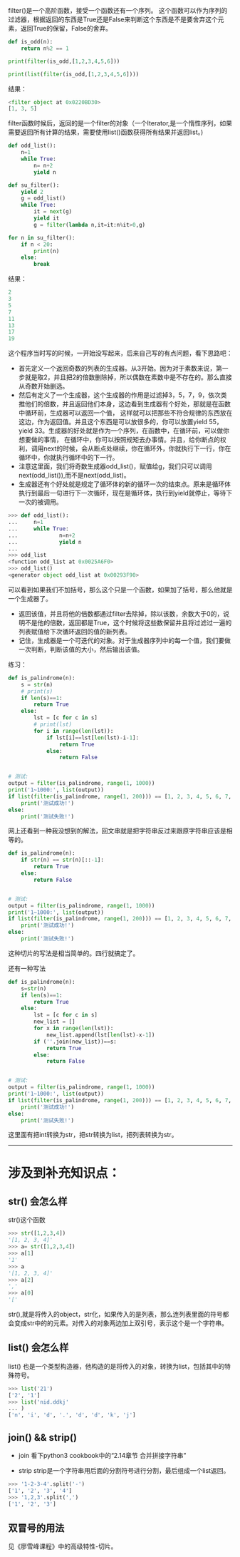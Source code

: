 filter()是一个高阶函数，接受一个函数还有一个序列。
这个函数可以作为序列的过滤器，根据返回的东西是True还是False来判断这个东西是不是要舍弃这个元素，返回True的保留，False的舍弃。


```python
def is_odd(n):
    return n%2 == 1

print(filter(is_odd,[1,2,3,4,5,6]))

print(list(filter(is_odd,[1,2,3,4,5,6])))
```

结果：
```python
<filter object at 0x0220BD30>
[1, 3, 5]
```

filter函数时候后，返回的是一个filter的对象（一个Iterator,是一个惰性序列，如果需要返回所有计算的结果，需要使用list()函数获得所有结果并返回list。)

```python
def odd_list():
    n=1
    while True:
        n= n+2
        yield n

def su_filter():
    yield 2
    g = odd_list()
    while True:
        it = next(g)
        yield it
        g = filter(lambda n,it=it:n%it>0,g)

for n in su_filter():
    if n < 20:
        print(n)
    else:
        break
```

结果：
```python
2
3
5
7
11
13
17
19
```

这个程序当时写的时候，一开始没写起来，后来自己写的有点问题，看下思路吧：

* 首先定义一个返回奇数的列表的生成器。从3开始。因为对于素数来说，第一步就是取2，并且把2的倍数删除掉，所以偶数在素数中是不存在的。那么直接从奇数开始删选。
* 然后有定义了一个生成器，这个生成器的作用是过滤掉3，5，7，9，依次类推他们的倍数，并且返回他们本身，这边看到生成器有个好处，那就是在函数中循环前，生成器可以返回一个值，
这样就可以把那些不符合规律的东西放在这边，作为返回值。并且这个东西是可以放很多的，你可以放置yield 55，yield 33。生成器的好处就是作为一个序列，在函数中，在循环前，可以做你想要做的事情，
在循环中，你可以按照规矩去办事情。并且，给你断点的权利，调用next的时候，会从断点处继续，你在循环外，你就执行下一行，你在循环中，你就执行循环中的下一行。
* 注意这里面，我们将奇数生成器odd_list()，赋值给g，我们只可以调用next(odd_list()),而不是next(odd_list)。
* 生成器还有个好处就是规定了循环体的新的循环一次的结束点。原来是循环体执行到最后一句进行下一次循环，现在是循环体，执行到yield就停止，等待下一次的被调用。
```python
>>> def odd_list():
...     n=1
...     while True:
...             n=n+2
...             yield n
...
>>> odd_list
<function odd_list at 0x0025A6F0>
>>> odd_list()
<generator object odd_list at 0x00293F90>
```
可以看到如果我们不加括号，那么这个只是一个函数，如果加了括号，那么他就是一个生成器了。
* 返回该值，并且将他的倍数都通过filter去除掉，除以该数，余数大于0的，说明不是他的倍数，返回都是True，这个时候将这些数保留并且将过滤过一遍的列表赋值给下次循环返回的值的新列表。
* 记住，生成器是一个可迭代的对象。对于生成器序列中的每一个值，我们要做一次判断，判断该值的大小，然后输出该值。

练习：
```python
def is_palindrome(n):
    s = str(n)
    # print(s)
    if len(s)==1:
        return True
    else:
        lst = [c for c in s]
        # print(lst)
        for i in range(len(lst)):
            if lst[i]==lst[len(lst)-i-1]:
                return True
            else:
                return False


# 测试:
output = filter(is_palindrome, range(1, 1000))
print('1~1000:', list(output))
if list(filter(is_palindrome, range(1, 200))) == [1, 2, 3, 4, 5, 6, 7, 8, 9, 11, 22, 33, 44, 55, 66, 77, 88, 99, 101, 111, 121, 131, 141, 151, 161, 171, 181, 191]:
    print('测试成功!')
else:
    print('测试失败!')

```

网上还看到一种我没想到的解法，回文串就是把字符串反过来跟原字符串应该是相等的。
```python
def is_palindrome(n):
    if str(n) == str(n)[::-1]:
        return True
    else:
        return False


# 测试:
output = filter(is_palindrome, range(1, 1000))
print('1~1000:', list(output))
if list(filter(is_palindrome, range(1, 200))) == [1, 2, 3, 4, 5, 6, 7, 8, 9, 11, 22, 33, 44, 55, 66, 77, 88, 99, 101, 111, 121, 131, 141, 151, 161, 171, 181, 191]:
    print('测试成功!')
else:
    print('测试失败!')
```
这种切片的写法是相当简单的。四行就搞定了。

还有一种写法
```python
def is_palindrome(n):
    s=str(n)
    if len(s)==1:
        return True
    else:
        lst = [c for c in s]
        new_list = []
        for x in range(len(lst)):
            new_list.append(lst[len(lst)-x-1])
        if (''.join(new_list))==s:
            return True
        else:
            return False


# 测试:
output = filter(is_palindrome, range(1, 1000))
print('1~1000:', list(output))
if list(filter(is_palindrome, range(1, 200))) == [1, 2, 3, 4, 5, 6, 7, 8, 9, 11, 22, 33, 44, 55, 66, 77, 88, 99, 101, 111, 121, 131, 141, 151, 161, 171, 181, 191]:
    print('测试成功!')
else:
    print('测试失败!')
```
这里面有把int转换为str，把str转换为list，把列表转换为str。


---
# 涉及到补充知识点：

## str() 会怎么样
str()这个函数
```python
>>> str([1,2,3,4])
'[1, 2, 3, 4]'
>>> a= str([1,2,3,4])
>>> a[1]
'1'
>>> a
'[1, 2, 3, 4]'
>>> a[2]
','
>>> a[0]
'['
```
str(),就是将传入的object，str化，如果传入的是列表，那么连列表里面的符号都会变成str中的的元素。对传入的对象两边加上双引号，表示这个是一个字符串。

## list() 会怎么样
list() 也是一个类型构造器，他构造的是将传入的对象，转换为list，包括其中的特殊符号。
```python
>>> list('21')
['2', '1']
>>> list('nid.ddkj'
... )
['n', 'i', 'd', '.', 'd', 'd', 'k', 'j']
```

## join() && strip()
* join 
看下python3 cookbook中的“2.14章节 合并拼接字符串”

* strip 
strip是一个字符串用后面的分割符号进行分割，最后组成一个list返回。
```python
>>> '1-2-3-4'.split('-')
['1', '2', '3', '4']
>>> '1,2,3'.split(',')
['1', '2', '3']
```

## 双冒号的用法
见《廖雪峰课程》中的高级特性-切片。
